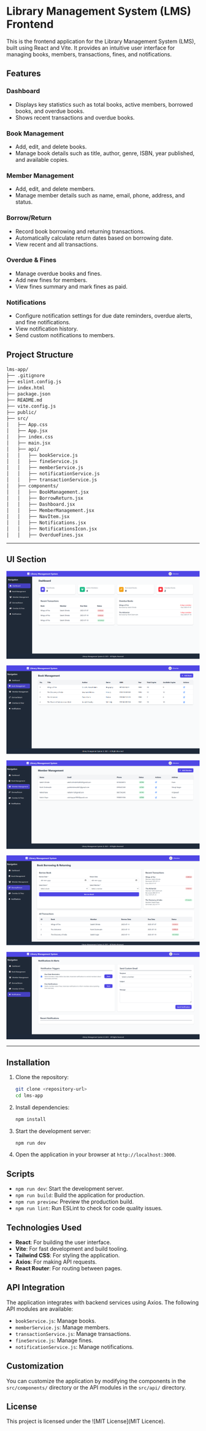 # Library Management System (LMS) Frontend

This is the frontend application for the Library Management System (LMS), built using React and Vite. It provides an intuitive user interface for managing books, members, transactions, fines, and notifications.

## Features

### Dashboard
- Displays key statistics such as total books, active members, borrowed books, and overdue books.
- Shows recent transactions and overdue books.

### Book Management
- Add, edit, and delete books.
- Manage book details such as title, author, genre, ISBN, year published, and available copies.

### Member Management
- Add, edit, and delete members.
- Manage member details such as name, email, phone, address, and status.

### Borrow/Return
- Record book borrowing and returning transactions.
- Automatically calculate return dates based on borrowing date.
- View recent and all transactions.

### Overdue & Fines
- Manage overdue books and fines.
- Add new fines for members.
- View fines summary and mark fines as paid.

### Notifications
- Configure notification settings for due date reminders, overdue alerts, and fine notifications.
- View notification history.
- Send custom notifications to members.

## Project Structure

```
lms-app/
├── .gitignore
├── eslint.config.js
├── index.html
├── package.json
├── README.md
├── vite.config.js
├── public/
├── src/
│   ├── App.css
│   ├── App.jsx
│   ├── index.css
│   ├── main.jsx
│   ├── api/
│   │   ├── bookService.js
│   │   ├── fineService.js
│   │   ├── memberService.js
│   │   ├── notificationService.js
│   │   ├── transactionService.js
│   ├── components/
│   │   ├── BookManagement.jsx
│   │   ├── BorrowReturn.jsx
│   │   ├── Dashboard.jsx
│   │   ├── MemberManagement.jsx
│   │   ├── NavItem.jsx
│   │   ├── Notifications.jsx
│   │   ├── NotificationsIcon.jsx
│   │   ├── OverdueFines.jsx
```
---

## UI Section 
![Dashboard](/assets/dashboard.png)

![Book Management](/assets/book_management.png)

![Member Management](/assets/member_management.png)

![Transaction Management](/assets/transaction.png)

![Notification Management](/assets/notification.png)

---
## Installation

1. Clone the repository:
   ```sh
   git clone <repository-url>
   cd lms-app
   ```

2. Install dependencies:
   ```sh
   npm install
   ```

3. Start the development server:
   ```sh
   npm run dev
   ```

4. Open the application in your browser at `http://localhost:3000`.

## Scripts

- `npm run dev`: Start the development server.
- `npm run build`: Build the application for production.
- `npm run preview`: Preview the production build.
- `npm run lint`: Run ESLint to check for code quality issues.

## Technologies Used

- **React**: For building the user interface.
- **Vite**: For fast development and build tooling.
- **Tailwind CSS**: For styling the application.
- **Axios**: For making API requests.
- **React Router**: For routing between pages.

## API Integration

The application integrates with backend services using Axios. The following API modules are available:

- `bookService.js`: Manage books.
- `memberService.js`: Manage members.
- `transactionService.js`: Manage transactions.
- `fineService.js`: Manage fines.
- `notificationService.js`: Manage notifications.

## Customization

You can customize the application by modifying the components in the `src/components/` directory or the API modules in the `src/api/` directory.

## License

This project is licensed under the ![MIT License](MIT Licence).
